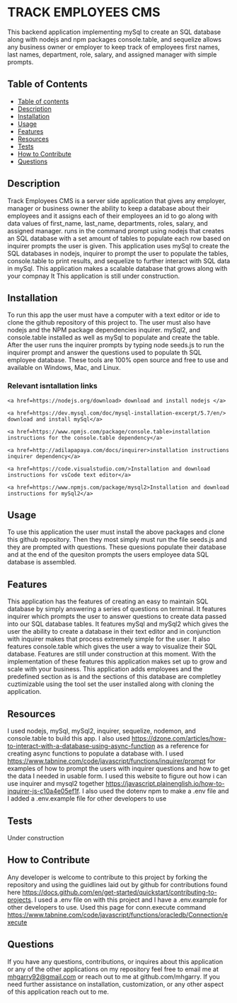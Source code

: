 # TRACK EMPLOYEES CMS
  This backend application implementing mySql to create an SQL database along with nodejs and npm packages console.table, 
  and sequelize allows any business owner or employer to keep track of employees first names, last names, department, role, salary,
  and assigned manager with simple prompts. 

## Table of Contents
  
  - [Table of contents][Table of contents]
  - [Description][Description]
  - [Installation][Installation]
  - [Usage][Usage]
  - [Features][Features]
  - [Resources][Resources]
  - [Tests][Tests]
  - [How to Contribute][How to Contribute]
  - [Questions][Questions]

## Description 
  Track Employees CMS is a server side application that gives any employer, manager or business owner the ability to keep a
  database about their employees and it assigns each of their employees an id to go along with data values of first_name,
  last_name, departments, roles, salary, and  assigned manager.  runs in the command prompt using nodejs that creates an SQL
  database with a set amount of tables to populate each row based on inquirer prompts the user is given. This application uses
  mySql to create the SQL databases in nodejs, inquirer to prompt the user to populate the tables, console.table to print results,
  and sequelize to further interact with SQL data in mySql. This application makes a scalable database that grows along with your
  compnay It  This application is still under construction. 

## Installation
  To run this app the user must have a computer with a text editor or ide to clone the github repository of this project to. The
  user must also have nodejs and the NPM package dependencies inquirer. mySql2, and console.table installed as well as mySql to
  populate and create the table. After the user runs the inquirer prompts by typing node seeds.js to run the inquirer prompt and
  answer the questions used to populate th SQL employee database. These tools are 100% open source and free to use and available 
  on Windows, Mac, and Linux.


  ### Relevant isntallation links
    <a href=https://nodejs.org/download> download and install nodejs </a>

    <a href=https://dev.mysql.com/doc/mysql-installation-excerpt/5.7/en/> download and install mySql</a>

    <a href=https://www.npmjs.com/package/console.table>installation instructions for the console.table dependency</a>
  
    <a href=http://adilapapaya.com/docs/inquirer>installation instructions inquirer dependency</a>

    <a href=https://code.visualstudio.com/>Installation and download instructions for vsCode text editor</a>

    <a href=https://www.npmjs.com/package/mysql2>Installation and download instructions for mySql2</a>
## Usage 
  To use this application the user must install the above packages and clone this github repository. Then they most simply must 
  run the file seeds.js and they are prompted with questions. These quesions populate their database and at the end of the quesiton 
  prompts the users employee data SQL database is assembled.

## Features

  This application has the features of creating an easy to maintain SQL database by simply answering a series of questions on 
  terminal. It features inquirer which prompts the user to answer questions to create data passed into our SQL database tables.
  It features mySql and mySql2 which gives the user the ability to create a database in their text editor and in conjunction with
  inquirer  makes that process extremely simple for the user. It also features console.table which gives the user a way to
  visualize their SQL database. Features are still under construction at this moment. With the implementation of these features
  this application makes set up to grow and scale with your business. This application adds employees and the predefined section as 
  is and the sections of this database are completley cuztimizable using the tool set the user installed along with cloning the
  application. 

## Resources
  I used nodejs, mySql, mySql2, inquirer, sequelize, nodemon, and console.table to build this app. I also used
  https://dzone.com/articles/how-to-interact-with-a-database-using-async-function as a reference for creating async 
  functions to populate a database with. I used https://www.tabnine.com/code/javascript/functions/inquirer/prompt for examples 
  of how to prompt the users with inquirer questions and how to get the data I needed in usable form. I used this website to figure
  out how i can use inquirer and mysql2 together https://javascript.plainenglish.io/how-to-inquirer-js-c10a4e05ef1f. I also used 
  the dotenv npm to make a .env file and I added a .env.example file for other developers to use

## Tests
  Under construction 

## How to Contribute 
  Any developer is welcome to contribute to this project by forking the repository and using the guidlines laid out by github 
  for contributions found here https://docs.github.com/en/get-started/quickstart/contributing-to-projects. I used a .env file on
  with this project and I have a .env.example for other developers to use. Used this page for conn.execute command
  https://www.tabnine.com/code/javascript/functions/oracledb/Connection/execute

## Questions 
  If you have any questions, contributions, or inquires about this application or any of the other applications on my repository
  feel free to email me at mhgarry92@gmail.com or reach out to me at github.com/mhgarry. If you need further assistance on
  installation, customization, or any other aspect of this application reach out to me.



  



[Questions]: #questions
[How to Contribute]: #how-to-contribute
[Tests]: #tests
[Resources]: #resources
[Features]: #features
[Usage]: #usage
[Installation]: #installation
[Description]: #description
[Table of contents]: #table-of-contents